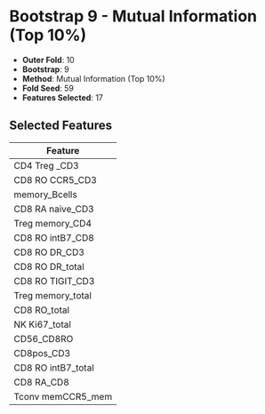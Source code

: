 # Bootstrap 9 - Mutual Information (Top 10%)

- **Outer Fold**: 10
- **Bootstrap**: 9
- **Method**: Mutual Information (Top 10%)
- **Fold Seed**: 59
- **Features Selected**: 17

## Selected Features

| Feature |
|---------|
| CD4 Treg _CD3 |
| CD8 RO CCR5_CD3 |
| memory_Bcells |
| CD8 RA naive_CD3 |
| Treg memory_CD4 |
| CD8 RO intB7_CD8 |
| CD8 RO DR_CD3 |
| CD8 RO DR_total |
| CD8 RO TIGIT_CD3 |
| Treg memory_total |
| CD8 RO_total |
| NK Ki67_total |
| CD56_CD8RO |
| CD8pos_CD3 |
| CD8 RO intB7_total |
| CD8 RA_CD8 |
| Tconv memCCR5_mem |
